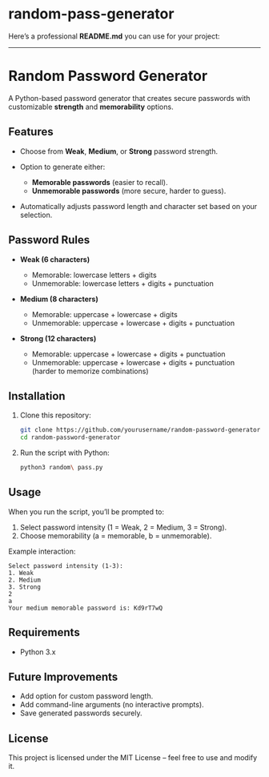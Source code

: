 # random-pass-generator
Here’s a professional **README.md** you can use for your project:

---

# Random Password Generator

A Python-based password generator that creates secure passwords with customizable **strength** and **memorability** options.

## Features

* Choose from **Weak**, **Medium**, or **Strong** password strength.
* Option to generate either:

  * **Memorable passwords** (easier to recall).
  * **Unmemorable passwords** (more secure, harder to guess).
* Automatically adjusts password length and character set based on your selection.

## Password Rules

* **Weak (6 characters)**

  * Memorable: lowercase letters + digits
  * Unmemorable: lowercase letters + digits + punctuation

* **Medium (8 characters)**

  * Memorable: uppercase + lowercase + digits
  * Unmemorable: uppercase + lowercase + digits + punctuation

* **Strong (12 characters)**

  * Memorable: uppercase + lowercase + digits + punctuation
  * Unmemorable: uppercase + lowercase + digits + punctuation (harder to memorize combinations)

## Installation

1. Clone this repository:

   ```bash
   git clone https://github.com/yourusername/random-password-generator.git
   cd random-password-generator
   ```
2. Run the script with Python:

   ```bash
   python3 random\ pass.py
   ```

## Usage

When you run the script, you’ll be prompted to:

1. Select password intensity (1 = Weak, 2 = Medium, 3 = Strong).
2. Choose memorability (a = memorable, b = unmemorable).

Example interaction:

```
Select password intensity (1-3):
1. Weak
2. Medium
3. Strong
2
a
Your medium memorable password is: Kd9rT7wQ
```

## Requirements

* Python 3.x

## Future Improvements

* Add option for custom password length.
* Add command-line arguments (no interactive prompts).
* Save generated passwords securely.

## License

This project is licensed under the MIT License – feel free to use and modify it.

